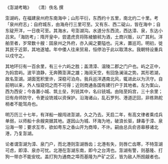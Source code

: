 《澎湖考略》　　（清）佚名 撰  

澎湖屿，在福建泉州府东南海中；山形平衍，东西约十五里，南北约二十里。考「泉州府志」：自府城东，由海舟行三里可至。又有东、西二碇山，皆在海中；自东碇开洋，一日夜可至。其海水，号澎湖沟。水道分东西流，西达漳、泉，东达小吕宋。「海防考」：隋开皇中，尝遣虎贲将陈棱酿秫为酒，土商兴贩，以广其利。洋舶至者，岁常数十艘：固泉州之外府，亦入闽之要隘也。元末，置巡司。明初，徙其民于近郭，其地遂墟。年中倭人往来贸易，恒停泊于此以取清水。我朝特设重兵以戍守之。  

其地环衍有一百余里，有三十六屿之胜；盖清漳、温陵二郡之门户也。屿之正中，为妈宫屿。波平浪静，无奔腾澎湃之雄；海阔天空，有回急澜湍之势。其形若湖，故名澎湖。湖面宽积里许，深稳可泊舟。我兵巡洋遇南北风，辄进此以为汛守。自前明以来，外人恒窥伺之而不可得；近则商通各国有建行户于其地者。左为案山，西为西安；今各置小城、筑土垒，列铳其中，名曰铳城。由陆至妈宫，三十余里；旧有舟师防守，令更设铣城以资保护。沿海诸山，乱石罗列、港道迂回，非练熟舵梢者不能驾舟也。  

明万历三十七年，有洋船一艘闯进澎湖，久之乃去。天启二年，有高文律者乘戍兵单弱，以师船十余艘突据其地。遂因山为城、环海为地，破浪长驱，肆毒于漳、泉沿海一带；要求互市，欲如粤东之香山开为商埠，不许。嗣由总兵俞咨皋移诸北港，乃复澎湖。  

论者谓澎湖为漳、泉门户，而北港则澎湖唇齿；北港有失，则唇亡齿寒，不特澎湖可虑，即漳、泉亦可忧。北港在澎湖东南，即今之台湾也。澎湖有警，则基隆、打狗一带亦不能安枕。盖打狗为通商之埠而基隆为产矿之区，皆为敌人所觊觎者也。  
